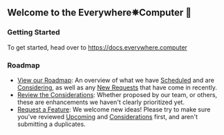 ## Welcome to the Everywhere✵Computer 🙌

### Getting Started
To get started, head over to https://docs.everywhere.computer

### Roadmap
- [View our Roadmap](https://github.com/orgs/everywhere-computer/projects/1): An overview of what we have [Scheduled](https://github.com/orgs/everywhere-computer/projects/1) and are [Considering](https://github.com/orgs/everywhere-computer/projects/1/views/3), as well as any [New Requests](https://github.com/orgs/everywhere-computer/projects/1/views/6) that have come in recently.
- [Review the Considerations](https://github.com/orgs/everywhere-computer/projects/1/views/3): Whether proposed by our team, or others, these are enhancements we haven't clearly prioritized yet.
- [Request a Feature](https://github.com/everywhere-computer/roadmap/issues/new/choose): We welcome new ideas! Please try to make sure you've reviewed [Upcoming](https://github.com/orgs/everywhere-computer/projects/1) and [Considerations](https://github.com/orgs/everywhere-computer/projects/1/views/3) first, and aren't submitting a duplicates.


